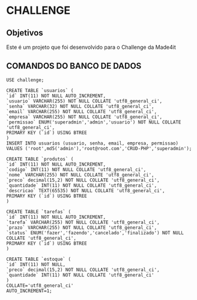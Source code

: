 # CHALLENGE

## Objetivos
Este é um projeto que foi desenvolvido para o Challenge da Made4it






## COMANDOS DO BANCO DE DADOS 

    USE challenge;

    CREATE TABLE `usuarios` (
    `id` INT(11) NOT NULL AUTO_INCREMENT,
    `usuario` VARCHAR(255) NOT NULL COLLATE 'utf8_general_ci',
    `senha` VARCHAR(32) NOT NULL COLLATE 'utf8_general_ci',
    `email` VARCHAR(255) NOT NULL COLLATE 'utf8_general_ci',
    `empresa` VARCHAR(255) NOT NULL COLLATE 'utf8_general_ci',
    `permissao` ENUM('superadmin','admin','usuario') NOT NULL COLLATE 'utf8_general_ci',
    PRIMARY KEY (`id`) USING BTREE
    )
    INSERT INTO usuarios (usuario, senha, email, empresa, permissao) VALUES ('root',md5('admin'),'root@root.com','CRUD-PHP','superadmin');

    CREATE TABLE `produtos` (
    `id` INT(11) NOT NULL AUTO_INCREMENT,
    `codigo` INT(11) NOT NULL COLLATE 'utf8_general_ci',
    `nome` VARCHAR(255) NOT NULL COLLATE 'utf8_general_ci',
    `preco` decimal(15,2) NOT NULL COLLATE 'utf8_general_ci',
    `quantidade` INT(11) NOT NULL COLLATE 'utf8_general_ci',
    `descricao` TEXT(65535) NOT NULL COLLATE 'utf8_general_ci',
    PRIMARY KEY (`id`) USING BTREE
    )

    CREATE TABLE `tarefas` (
    `id` INT(11) NOT NULL AUTO_INCREMENT,
    `tarefa` VARCHAR(255) NOT NULL COLLATE 'utf8_general_ci',
    `prazo` VARCHAR(255) NOT NULL COLLATE 'utf8_general_ci',
    `status` ENUM('fazer','fazendo','cancelado','finalizado') NOT NULL COLLATE 'utf8_general_ci',
    PRIMARY KEY (`id`) USING BTREE
    )

    CREATE TABLE `estoque` (
    `id` INT(11) NOT NULL,
    `preco` decimal(15,2) NOT NULL COLLATE 'utf8_general_ci',
    `quantidade` INT(11) NOT NULL COLLATE 'utf8_general_ci'
    )
    COLLATE='utf8_general_ci'
    AUTO_INCREMENT=1;
